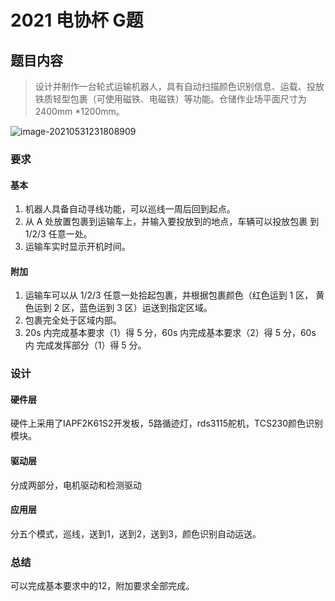 # 2021 电协杯 G题

## 题目内容

> 设计并制作一台轮式运输机器人，具有自动扫描颜色识别信息、运载、投放 铁质轻型包裹（可使用磁铁、电磁铁）等功能。仓储作业场平面尺寸为 2400mm  *1200mm。

![image-20210531231808909](C:\Users\z9283\AppData\Roaming\Typora\typora-user-images\image-20210531231808909.png)

### 要求

#### 基本

1. 机器人具备自动寻线功能，可以巡线一周后回到起点。
2. 从 A 处放置包裹到运输车上，并输入要投放到的地点，车辆可以投放包裹 到 1/2/3 任意一处。
3. 运输车实时显示开机时间。

#### 附加

1. 运输车可以从 1/2/3 任意一处拾起包裹，并根据包裹颜色（红色运到 1 区， 黄色运到 2 区，蓝色运到 3 区）运送到指定区域。
2. 包裹完全处于区域内部。
3. 20s 内完成基本要求（1）得 5 分，60s 内完成基本要求（2）得 5 分，60s 内 完成发挥部分（1）得 5 分。

### 设计

#### 硬件层

硬件上采用了IAPF2K61S2开发板，5路循迹灯，rds3115舵机，TCS230颜色识别模块。

#### 驱动层

分成两部分，电机驱动和检测驱动

#### 应用层

分五个模式，巡线，送到1，送到2，送到3，颜色识别自动运送。

### 总结

可以完成基本要求中的12，附加要求全部完成。

